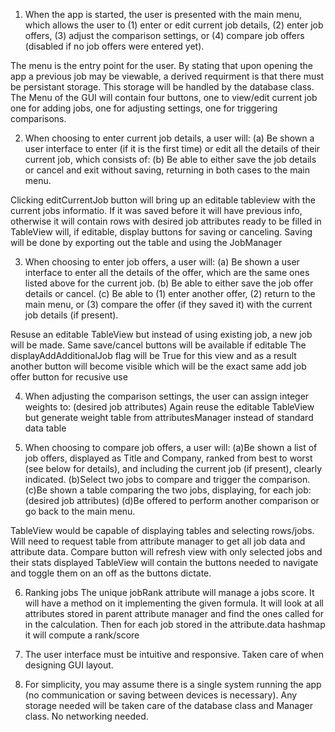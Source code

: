 1. When the app is started, the user is presented with the main menu, which allows the
 user to (1) enter or edit current job details, (2) enter job offers, (3) adjust the comparison
 settings, or (4) compare job offers (disabled if no job offers were entered yet).
 
 The menu is the entry point for the user. By stating that upon opening the app a previous job may be viewable,
 a derived requirment is that there must be persistant storage.
 This storage will be handled by the database class. 
 The Menu of the GUI will contain four buttons, one to view/edit current job
 one for adding jobs, one for adjusting settings, one for triggering comparisons.
 
2. When choosing to enter current job details, a user will:
(a) Be shown a user interface to enter (if it is the first time) or edit all the details of their current job, which consists of:
(b) Be able to either save the job details or cancel and exit without saving, returning in both cases to the main menu.

Clicking editCurrentJob button will bring up an editable tableview with the current jobs informatio. If it was saved
before it will have previous info, otherwise it will contain rows with desired job attributes ready to be filled in
TableView will, if editable, display buttons for saving or canceling. Saving will be done by exporting out the table and using the JobManager

3. When choosing to enter job offers, a user will:
 (a) Be shown a user interface to enter all the details of the offer, which are the same ones listed above for the current job.
 (b) Be able to either save the job offer details or cancel.
 (c) Be able to (1) enter another offer, (2) return to the main menu, or (3) compare the offer (if they saved it) with the current job details (if present).
 
 Resuse an editable TableView but instead of using existing job, a new job will be made. Same save/cancel buttons will be available if editable
 The displayAddAdditionalJob flag will be True for this view and as a result another button will become visible which will be the exact same add job offer button for recusive use
 
4. When adjusting the comparison settings, the user can assign integer weights to: (desired job attributes)
Again reuse the editable TableView but generate weight table from attributesManager instead of standard data table


 
5. When choosing to compare job offers, a user will:
 (a)Be shown a list of job offers, displayed as Title and Company, ranked from best to worst (see below for details), and including the current job (if present), clearly indicated.
 (b)Select two jobs to compare and trigger the comparison.
 (c)Be shown a table comparing the two jobs, displaying, for each job: (desired job attributes)
 (d)Be offered to perform another comparison or go back to the main menu.
 
 TableView would be capable of displaying tables and selecting rows/jobs. Will need to request table from attribute manager to get all job data and attribute data.
 Compare button will refresh view with only selected jobs and their stats displayed
 TableView will contain the buttons needed to navigate and toggle them on an off as the buttons dictate. 
 
 6. Ranking jobs
 The unique jobRank attribute will manage a jobs score. It will have a method on it implementing the given formula.
It will look at all attributes stored in parent attribute manager and find the ones called for in the calculation. 
Then for each job stored in the attribute.data hashmap it will compute a rank/score

7.  The user interface must be intuitive and responsive.
Taken care of when designing GUI layout.

8. For simplicity, you may assume there is a single system running the app (no communication or saving between devices is necessary).
Any storage needed will be taken care of the database class and Manager class. No networking needed. 

 
 

